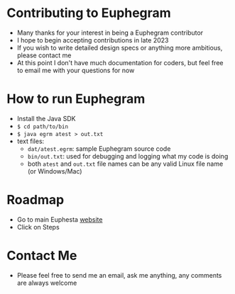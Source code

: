 # Contributing to Euphegram
* Many thanks for your interest in being a Euphegram contributor
* I hope to begin accepting contributions in late 2023
* If you wish to write detailed design specs or anything more ambitious, please contact me
* At this point I don't have much documentation for coders, but feel free to email me with your questions for now
# How to run Euphegram
* Install the Java SDK
* `$ cd path/to/bin`
* `$ java egrm atest > out.txt`
* text files:
  * `dat/atest.egrm`: sample Euphegram source code
  * `bin/out.txt`: used for debugging and logging what my code is doing
  * both `atest` and `out.txt` file names can be any valid Linux file name (or Windows/Mac)
# Roadmap
* Go to main Euphesta [website](http://euphesta.com)
* Click on Steps
# Contact Me
* Please feel free to send me an email, ask me anything, any comments are always welcome
